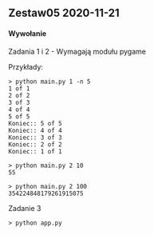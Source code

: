 ## Zestaw05 2020-11-21
#### Wywołanie
Zadania 1 i 2 - Wymagają modułu pygame

Przykłady:
```
> python main.py 1 -n 5
1 of 1          
2 of 2          
3 of 3          
4 of 4          
5 of 5          
Koniec:: 5 of 5 
Koniec:: 4 of 4 
Koniec:: 3 of 3 
Koniec:: 2 of 2 
Koniec:: 1 of 1 

> python main.py 2 10
55

> python main.py 2 100
354224848179261915075

```
Zadanie 3

```
> python app.py
```
